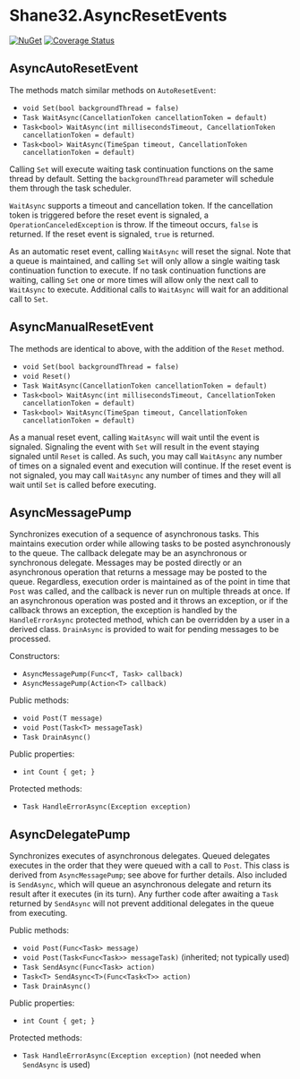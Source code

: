 # Shane32.AsyncResetEvents

[![NuGet](https://img.shields.io/nuget/v/Shane32.AsyncResetEvents.svg)](https://www.nuget.org/packages/Shane32.AsyncResetEvents) [![Coverage Status](https://coveralls.io/repos/github/Shane32/AsyncResetEvents/badge.svg?branch=master)](https://coveralls.io/github/Shane32/AsyncResetEvents?branch=master)

## AsyncAutoResetEvent

The methods match similar methods on `AutoResetEvent`:

- `void Set(bool backgroundThread = false)`
- `Task WaitAsync(CancellationToken cancellationToken = default)`
- `Task<bool> WaitAsync(int millisecondsTimeout, CancellationToken cancellationToken = default)`
- `Task<bool> WaitAsync(TimeSpan timeout, CancellationToken cancellationToken = default)`

Calling `Set` will execute waiting task continuation functions on the same thread by default.
Setting the `backgroundThread` parameter will schedule them through the task scheduler.

`WaitAsync` supports a timeout and cancellation token.  If the cancellation token is triggered
before the reset event is signaled, a `OperationCanceledException` is throw.  If the timeout
occurs, `false` is returned.  If the reset event is signaled, `true` is returned.

As an automatic reset event, calling `WaitAsync` will reset the signal.  Note that a queue
is maintained, and calling `Set` will only allow a single waiting task continuation function
to execute. If no task continuation functions are waiting, calling `Set` one or more times
will allow only the next call to `WaitAsync` to execute.  Additional calls to `WaitAsync`
will wait for an additional call to `Set`.

## AsyncManualResetEvent

The methods are identical to above, with the addition of the `Reset` method.

- `void Set(bool backgroundThread = false)`
- `void Reset()`
- `Task WaitAsync(CancellationToken cancellationToken = default)`
- `Task<bool> WaitAsync(int millisecondsTimeout, CancellationToken cancellationToken = default)`
- `Task<bool> WaitAsync(TimeSpan timeout, CancellationToken cancellationToken = default)`

As a manual reset event, calling `WaitAsync` will wait until the event is signaled.
Signaling the event with `Set` will result in the event staying signaled until `Reset` is
called.  As such, you may call `WaitAsync` any number of times on a signaled event and
execution will continue.  If the reset event is not signaled, you may call `WaitAsync` any
number of times and they will all wait until `Set` is called before executing.

## AsyncMessagePump

Synchronizes execution of a sequence of asynchronous tasks.  This maintains execution order
while allowing tasks to be posted asynchronously to the queue.  The callback delegate may
be an asynchronous or synchronous delegate.  Messages may be posted directly or an
asynchronous operation that returns a message may be posted to the queue.  Regardless,
execution order is maintained as of the point in time that `Post` was called, and
the callback is never run on multiple threads at once.  If an asynchronous operation
was posted and it throws an exception, or if the callback throws an exception, the exception
is handled by the `HandleErrorAsync` protected method, which can be overridden by a user in
a derived class.  `DrainAsync` is provided to wait for pending messages to be processed.

Constructors:

- `AsyncMessagePump(Func<T, Task> callback)`
- `AsyncMessagePump(Action<T> callback)`

Public methods:

- `void Post(T message)`
- `void Post(Task<T> messageTask)`
- `Task DrainAsync()`

Public properties:

- `int Count { get; }`

Protected methods:

- `Task HandleErrorAsync(Exception exception)`

## AsyncDelegatePump

Synchronizes executes of asynchronous delegates.  Queued delegates executes in the order
that they were queued with a call to `Post`.  This class is derived from `AsyncMessagePump`;
see above for further details.  Also included is `SendAsync`, which will queue an asynchronous
delegate and return its result after it executes (in its turn).  Any further code after
awaiting a `Task` returned by `SendAsync` will not prevent additional delegates in the queue
from executing.

Public methods:

- `void Post(Func<Task> message)`
- `void Post(Task<Func<Task>> messageTask)` (inherited; not typically used)
- `Task SendAsync(Func<Task> action)`
- `Task<T> SendAsync<T>(Func<Task<T>> action)`
- `Task DrainAsync()`

Public properties:

- `int Count { get; }`

Protected methods:

- `Task HandleErrorAsync(Exception exception)` (not needed when `SendAsync` is used)
